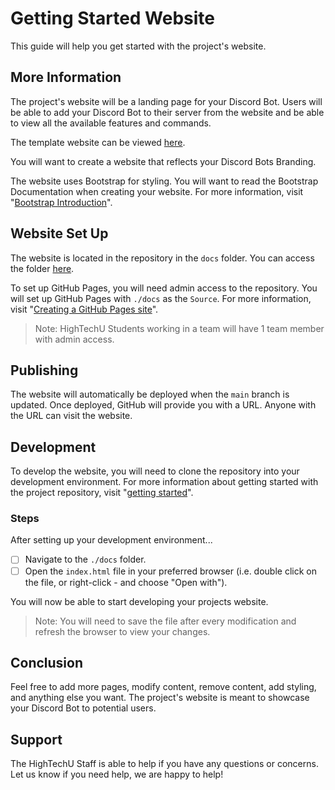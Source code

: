 # Getting Started Website

This guide will help you get started with the project's website. 

## More Information

The project's website will be a landing page for your Discord Bot. Users will be able to add your Discord Bot to their server from the website and be able to view all the available features and commands.

The template website can be viewed [here](https://hightechu.github.io/hightechu-discord-bot/).

You will want to create a website that reflects your Discord Bots Branding.

The website uses Bootstrap for styling. You will want to read the Bootstrap Documentation when creating your website. For more information, visit "[Bootstrap Introduction](https://getbootstrap.com/docs/5.1/getting-started/introduction/)".

## Website Set Up

The website is located in the repository in the `docs` folder. You can access the folder [here](./docs/).

To set up GitHub Pages, you will need admin access to the repository. You will set up GitHub Pages with `./docs` as the `Source`. For more information, visit "[Creating a GitHub Pages site](https://docs.github.com/en/pages/getting-started-with-github-pages/creating-a-github-pages-site)".

> Note: HighTechU Students working in a team will have 1 team member with admin access.

## Publishing

The website will automatically be deployed when the `main` branch is updated. Once deployed, GitHub will provide you with a URL. Anyone with the URL can visit the website.

## Development

To develop the website, you will need to clone the repository into your development environment. For more information about getting started with the project repository, visit "[getting started](./GETTING_STARTED.md)".

### Steps

After setting up your development environment...

- [ ] Navigate to the `./docs` folder. 
- [ ] Open the `index.html` file in your preferred browser (i.e. double click on the file, or right-click - and choose "Open with").

You will now be able to start developing your projects website.

> Note: You will need to save the file after every modification and refresh the browser to view your changes.

## Conclusion

Feel free to add more pages, modify content, remove content, add styling, and anything else you want. The project's website is meant to showcase your Discord Bot to potential users.

## Support

The HighTechU Staff is able to help if you have any questions or concerns. Let us know if you need help, we are happy to help!
